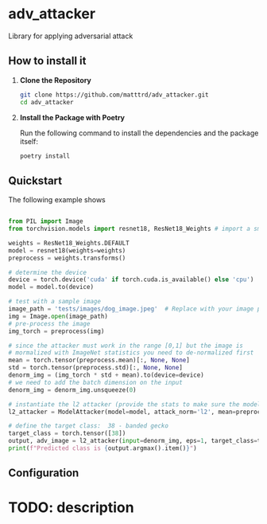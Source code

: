 # adv_attacker
Library for applying adversarial attack

## How to install it

1. **Clone the Repository**

    ```sh
    git clone https://github.com/matttrd/adv_attacker.git
    cd adv_attacker
    ```

2. **Install the Package with Poetry**

    Run the following command to install the dependencies and the package itself:

    ```sh
    poetry install
    ```

## Quickstart
The following example shows 

```python

from PIL import Image 
from torchvision.models import resnet18, ResNet18_Weights # import a small model

weights = ResNet18_Weights.DEFAULT
model = resnet18(weights=weights)
preprocess = weights.transforms()

# determine the device
device = torch.device('cuda' if torch.cuda.is_available() else 'cpu')
model = model.to(device)

# test with a sample image
image_path = 'tests/images/dog_image.jpeg'  # Replace with your image path
img = Image.open(image_path)
# pre-process the image
img_torch = preprocess(img)

# since the attacker must work in the range [0,1] but the image is
# mormalized with ImageNet statistics you need to de-normalized first
mean = torch.tensor(preprocess.mean)[:, None, None]
std = torch.tensor(preprocess.std)[:, None, None]
denorm_img = (img_torch * std + mean).to(device=device)
# we need to add the batch dimension on the input
denorm_img = denorm_img.unsqueeze(0)

# instantiate the l2 attacker (provide the stats to make sure the model receives the normalized image)
l2_attacker = ModelAttacker(model=model, attack_norm='l2', mean=preprocess.mean, std=preprocess.std)

# define the target class:  38 - banded gecko
target_class = torch.tensor([38])
output, adv_image = l2_attacker(input=denorm_img, eps=1, target_class=target_class, attack_rate=0.5)
print(f"Predicted class is {output.argmax().item()}")
```

## Configuration
# TODO: description
